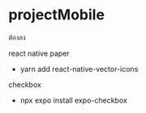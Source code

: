 # projectMobile

ต้องลง

react native paper
- yarn add react-native-vector-icons

checkbox
- npx expo install expo-checkbox


